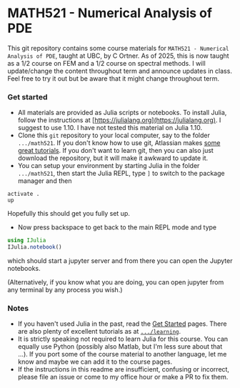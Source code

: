 
# MATH521 - Numerical Analysis of PDE

This git repository contains some course materials for `MATH521 - Numerical Analysis of PDE`, taught at UBC, by C Ortner. As of 2025, this is now taught as a 1/2 course on FEM and a 1/2 course on spectral methods. I will update/change the content throughout term and announce updates in class. Feel free to try it out but be aware that it might change throughout term. 

### Get started 

- All materials are provided as Julia scripts or notebooks. To install Julia, follow the instructions at [https://julialang.org](https://julialang.org). I suggest to use 1.10. I have not tested this material on Julia 1.10.
- Clone this `git` repository to your local computer, say to the folder `.../math521`. If you don't know how to use git, Atlassian makes [some great tutorials](https://www.atlassian.com/git/tutorials). If you don't want to learn git, then you can also just download the repository, but it will make it awkward to update it.
- You can setup your environment by starting Julia in the folder `.../math521`, then start the Julia REPL, type `]` to switch to the package manager and then 
``` 
activate .
up
```
Hopefully this should get you fully set up. 
- Now press backspace to get back to the main REPL mode and type 
```julia 
using IJulia 
IJulia.notebook() 
```
which should start a jupyter server and from there you can open the Jupyter notebooks. 

(Alternatively, if you know what you are doing, you can open jupyter from any terminal by any process you wish.)

### Notes 

- If you haven't used Julia in the past, read the [Get Started](https://julialang.org/learning/getting-started/) pages. There are also plenty of excellent tutorials as at [`.../learning`](https://julialang.org/learning/).
- It is strictly speaking not required to learn Julia for this course. You can equally use Python (possibly also Matlab, but I'm less sure about that ...). If you port some of the course material to another language, let me know and maybe we can add it to the course pages. 
- If the instructions in this readme are insufficient, confusing or incorrect, please file an issue or come to my office hour or make a PR to fix them. 



